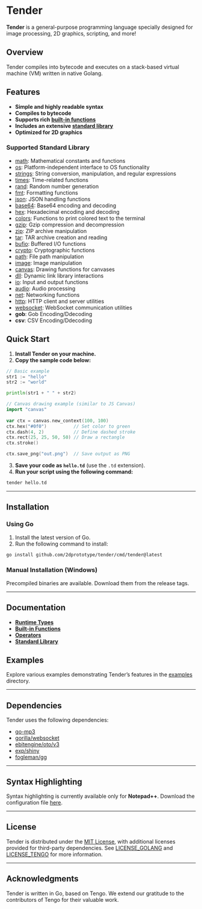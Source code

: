 # Tender

**Tender** is a general-purpose programming language specially designed for image processing, 2D graphics, scripting, and more!

## Overview

Tender compiles into bytecode and executes on a stack-based virtual machine (VM) written in native Golang.

## Features
- **Simple and highly readable syntax**  
- **Compiles to bytecode**  
- **Supports rich [built-in functions](docs/pages/builtins.md)**  
- **Includes an extensive [standard library](docs/pages/stdlib.md)**  
- **Optimized for 2D graphics**  

### Supported Standard Library

- [math](docs/pages/stdlib-math.md): Mathematical constants and functions  
- [os](docs/pages/stdlib-os.md): Platform-independent interface to OS functionality  
- [strings](docs/pages/stdlib-strings.md): String conversion, manipulation, and regular expressions  
- [times](docs/pages/stdlib-times.md): Time-related functions  
- [rand](docs/pages/stdlib-rand.md): Random number generation  
- [fmt](docs/pages/stdlib-fmt.md): Formatting functions  
- [json](docs/pages/stdlib-json.md): JSON handling functions  
- [base64](docs/pages/stdlib-base64.md): Base64 encoding and decoding  
- [hex](docs/pages/stdlib-hex.md): Hexadecimal encoding and decoding  
- [colors](docs/pages/stdlib-colors.md): Functions to print colored text to the terminal  
- [gzip](docs/pages/stdlib-gzip.md): Gzip compression and decompression  
- [zip](docs/pages/stdlib-zip.md): ZIP archive manipulation  
- [tar](docs/pages/stdlib-tar.md): TAR archive creation and reading  
- [bufio](docs/pages/stdlib-bufio.md): Buffered I/O functions  
- [crypto](docs/pages/stdlib-crypto.md): Cryptographic functions  
- [path](docs/pages/stdlib-path.md): File path manipulation  
- [image](docs/pages/stdlib-image.md): Image manipulation  
- [canvas](docs/pages/stdlib-canvas.md): Drawing functions for canvases  
- [dll](docs/pages/stdlib-dll.md): Dynamic link library interactions  
- [io](docs/pages/stdlib-io.md): Input and output functions  
- [audio](docs/pages/stdlib-audio.md): Audio processing  
- [net](docs/pages/stdlib-net.md): Networking functions  
- [http](docs/pages/stdlib-http.md): HTTP client and server utilities  
- [websocket](docs/pages/stdlib-websocket.md): WebSocket communication utilities  
- **gob**: Gob Encoding/Ddecoding
- **csv**: CSV Encoding/Ddecoding

## Quick Start

1. **Install Tender on your machine.**  
2. **Copy the sample code below:**

```go
// Basic example
str1 := "hello"
str2 := "world"

println(str1 + " " + str2)
```

```go
// Canvas drawing example (similar to JS Canvas)
import "canvas"
	
var ctx = canvas.new_context(100, 100)
ctx.hex("#0f0")          // Set color to green
ctx.dash(4, 2)           // Define dashed stroke
ctx.rect(25, 25, 50, 50) // Draw a rectangle
ctx.stroke()

ctx.save_png("out.png")  // Save output as PNG
```

3. **Save your code as `hello.td`** (use the `.td` extension).  
4. **Run your script using the following command:**

```bash
tender hello.td
```

---

## Installation

### Using Go

1. Install the latest version of Go.  
2. Run the following command to install:

```bash
go install github.com/2dprototype/tender/cmd/tender@latest
```

### Manual Installation (Windows)

Precompiled binaries are available. Download them from the release tags.

---

## Documentation

- **[Runtime Types](docs/pages/runtime-types.md)**  
- **[Built-in Functions](docs/pages/builtins.md)**  
- **[Operators](docs/pages/operators.md)**  
- **[Standard Library](docs/pages/stdlib.md)**  

## Examples

Explore various examples demonstrating Tender’s features in the [examples](examples) directory.

---

## Dependencies

Tender uses the following dependencies:

- [go-mp3](https://github.com/hajimehoshi/go-mp3)  
- [gorilla/websocket](https://github.com/gorilla/websocket)  
- [ebitengine/oto/v3](https://github.com/ebitengine/oto/v3)  
- [exp/shiny](https://pkg.go.dev/golang.org/x/exp/shiny)  
- [fogleman/gg](https://github.com/fogleman/gg)  

---

## Syntax Highlighting

Syntax highlighting is currently available only for **Notepad++**. Download the configuration file [here](misc/syntax/npp_tender.xml).

---

## License

Tender is distributed under the [MIT License](LICENSE), with additional licenses provided for third-party dependencies. See [LICENSE_GOLANG](LICENSE_GOLANG) and [LICENSE_TENGO](LICENSE_TENGO) for more information.

---

## Acknowledgments

Tender is written in Go, based on Tengo. We extend our gratitude to the contributors of Tengo for their valuable work.